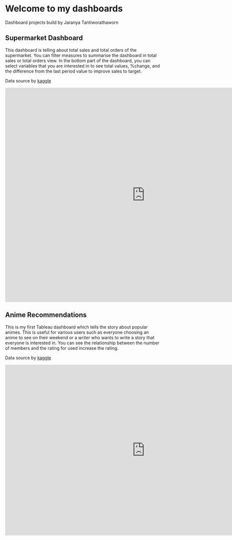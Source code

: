 # Welcome to my dashboards

<p>Dashboard projects build by Jaranya Tantiworathaworn </p>
<!-- <h2>Daily Covid Situation </h2>

<p>This dashboard is daily updated and used to follow covid situation separate by the patient types. 
In this dashboard, you can see overall daily covid patients and the ratio of the number of patients separated by types. 
Especially, the number of covid patients in line graph !!! you can see overall patient types together or you can select types of patients that you are interested in.</p>
<p align ='left'> Data source by <a href = "https://covid19.th-stat.com/en/api" target = "_blank"> กรมควบคุมโรค </a></p>

<p align = 'center'>
<iframe width="900" height="550" src="https://app.powerbi.com/view?r=eyJrIjoiY2FiYzA2MjItY2JkYy00NTE3LTg2NWEtNDM1NGJmNmU0YjU0IiwidCI6IjNhYjIwNWZhLTVjMWUtNDc2Yi04NDcyLWU5ZjIyZTM2MzhlZCIsImMiOjEwfQ%3D%3D&pageName=ReportSection" frameborder="0" allowFullScreen="true"></iframe>
</p>
	
<h2>Covid Situation by Provinces in Thailand</h2>
<p>The dashboard tells the number of covid patients in Thailand and you will see the province that most problem. You can filter province that has a problem by click on the bubble in the map, the red bubble means the number of covid patients is increasing, after that, you can see the cause of infection from the selected province. Bonus!!! you can see a number of covid patients overall from the tooltip on the map by holding the bubble on the map! 
</p>
<p align ='left'> Data source by <a href = "https://data.go.th/dataset/covid-19-daily" target = "_blank"> DGA </a></p>
<p align = 'center'>
<iframe width="900" height="550" src="https://app.powerbi.com/view?r=eyJrIjoiNjQ5ZjIwYTQtMzgwOC00NjM5LTlhZGMtMGVmNGQ3YjJhY2UxIiwidCI6IjNhYjIwNWZhLTVjMWUtNDc2Yi04NDcyLWU5ZjIyZTM2MzhlZCIsImMiOjEwfQ%3D%3D" frameborder="0" allowFullScreen="true"></iframe>
</p>

<h2>Sakila Film Rental Shop Monthly Report</h2>
<p>This report tells a story about monthly revenue in the film rental shop. You can see the cause of increase or decrease revenue and you will find the way to increase revenue by the film or the actors that people are interested in.
</p>
<p>Data source by Sakila Simple Database in MySQL</p>
<p align = 'center'>
<iframe width="900" height="550" src="https://app.powerbi.com/view?r=eyJrIjoiODQ4ZTk1ZGYtZmU3NS00NzMwLTk5MjgtZTg1MTg5ZWUxNWEzIiwidCI6IjNhYjIwNWZhLTVjMWUtNDc2Yi04NDcyLWU5ZjIyZTM2MzhlZCIsImMiOjEwfQ%3D%3D&pageName=ReportSection" frameborder="0" allowFullScreen="true"></iframe>
</p> -->
<h2>Supermarket Dashboard</h2>
<p> This dashboard is telling about total sales and total orders of the supermarket. You can filter measures to summarise the dashboard in total sales or total orders view. In the bottom part of the dashboard, you can select variables that you are interested in to see total values, %change, and the difference from the last period value to improve sales to target.</p>
<p>Data source by <a href = "https://www.kaggle.com/aungpyaeap/supermarket-sales" target="_blank">kaggle</a></p>

<p align = 'center'>
<iframe width="900" height="690" src="https://public.tableau.com/views/SupermarketReport/Dashboard6?:language=en-US&publish=yes&:display_count=n&:origin=viz_share_link:showVizHome=no&:embed=true" frameborder="0" allowFullScreen="true"></iframe>
</p>

<h2>Anime Recommendations</h2>
<p> This is my first Tableau dashboard which tells the story about popular animes. This is useful for various users such as everyone choosing an anime to see on their weekend or a writer who wants to write a story that everyone is interested in. You can see the relationship between the number of members and the rating for used increase the rating.</p>
<p>Data source by <a href = "https://www.kaggle.com/CooperUnion/anime-recommendations-database" target="_blank">kaggle</a></p>

<p align = 'center'>
<iframe width="900" height="550" src="https://public.tableau.com/views/AnimeRecommendations/Dashboard1?:language=en&:display_count=y&:origin=viz_share_link:showVizHome=no&:embed=true" frameborder="0" allowFullScreen="true"></iframe>
</p>

